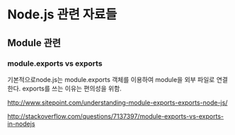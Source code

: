 # Node.js 관련 자료들

## Module 관련

### module.exports vs exports

기본적으로node.js는 module.exports 객체를 이용하여 module을 외부 파일로 연결한다. exports를 쓰는 이유는 편의성을 위함.

http://www.sitepoint.com/understanding-module-exports-exports-node-js/

http://stackoverflow.com/questions/7137397/module-exports-vs-exports-in-nodejs
